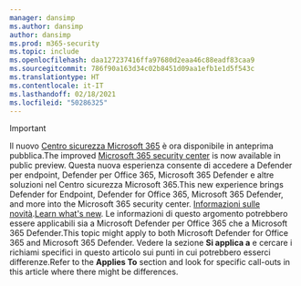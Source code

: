 ```yaml
---
manager: dansimp
ms.author: dansimp
author: dansimp
ms.prod: m365-security
ms.topic: include
ms.openlocfilehash: daa127237416ffa97680d2eaa46c88eadf83caa9
ms.sourcegitcommit: 786f90a163d34c02b8451d09aa1efb1e1d5f543c
ms.translationtype: HT
ms.contentlocale: it-IT
ms.lasthandoff: 02/18/2021
ms.locfileid: "50286325"
---
```

> [!IMPORTANT]
> <span data-ttu-id="60a3d-101">Il nuovo [Centro sicurezza Microsoft 365](https://security.microsoft.com) è ora disponibile in anteprima pubblica.</span><span class="sxs-lookup"><span data-stu-id="60a3d-101">The improved [Microsoft 365 security center](https://security.microsoft.com) is now available in public preview.</span></span> <span data-ttu-id="60a3d-102">Questa nuova esperienza consente di accedere a Defender per endpoint, Defender per Office 365, Microsoft 365 Defender e altre soluzioni nel Centro sicurezza Microsoft 365.</span><span class="sxs-lookup"><span data-stu-id="60a3d-102">This new experience brings Defender for Endpoint, Defender for Office 365, Microsoft 365 Defender, and more into the Microsoft 365 security center.</span></span> <span data-ttu-id="60a3d-103">[Informazioni sulle novità](https://docs.microsoft.com/microsoft-365/security/mtp/overview-security-center).</span><span class="sxs-lookup"><span data-stu-id="60a3d-103">[Learn what's new](https://docs.microsoft.com/microsoft-365/security/mtp/overview-security-center).</span></span> <span data-ttu-id="60a3d-104">Le informazioni di questo argomento potrebbero essere applicabili sia a Microsoft Defender per Office 365 che a Microsoft 365 Defender.</span><span class="sxs-lookup"><span data-stu-id="60a3d-104">This topic might apply to both Microsoft Defender for Office 365 and Microsoft 365 Defender.</span></span> <span data-ttu-id="60a3d-105">Vedere la sezione **Si applica a** e cercare i richiami specifici in questo articolo sui punti in cui potrebbero esserci differenze.</span><span class="sxs-lookup"><span data-stu-id="60a3d-105">Refer to the **Applies To** section and look for specific call-outs in this article where there might be differences.</span></span>
